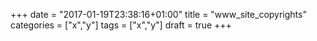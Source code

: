 +++
date = "2017-01-19T23:38:16+01:00"
title = "www_site_copyrights"
categories = ["x","y"]
tags = ["x","y"]
draft = true
+++

